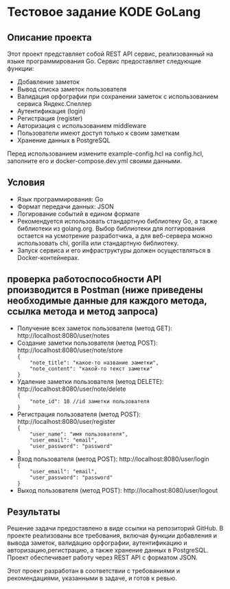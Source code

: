 <h1>Тестовое задание KODE GoLang</h1>

<h2>Описание проекта</h2>
<p>Этот проект представляет собой REST API сервис, реализованный на языке программирования Go. Сервис предоставляет следующие функции:</p>
<ul>
   <li>Добавление заметок</li>
   <li>Вывод списка заметок пользователя</li>
    <li>Валидация орфографии при сохранении заметок с использованием сервиса Яндекс.Спеллер</li>
    <li>Аутентификация (login)</li>
    <li>Регистрация (register)</li>
    <li>Авторизация с использованием middleware</li>
    <li>Пользователи имеют доступ только к своим заметкам</li>
    <li>Хранение данных в PostgreSQL</li>
</ul>
<p>Перед использованием измените example-config.hcl на config.hcl, заполните его и docker-compose.dev.yml своими данными.</p>
<h2>Условия</h2>
<ul>
    <li>Язык программирования: Go</li>
    <li>Формат передачи данных: JSON</li>
    <li>Логирование событий в едином формате</li>
    <li>Рекомендуется использовать стандартную библиотеку Go, а также библиотеки из golang.org. Выбор библиотеки для логгирования остается на усмотрение разработчика, а для веб-сервера можно использовать chi, gorilla или стандартную библиотеку.</li>
    <li>Запуск сервиса и его инфраструктуры должен осуществляться в Docker-контейнерах.</li>
</ul>
<h2>проверка работоспособности API рпоизводится в Postman (ниже приведены необходимые данные для каждого метода, ссылка метода и метод запроса)</h2>
<ul>
    <li>Получение всех заметок пользователя (метод GET): http://localhost:8080/user/notes</li>
    <li>Создание заметки пользователя (метод POST): http://localhost:8080/user/note/store
    <code>
{
    "note_title": "какое-то название заметки",
    "note_content": "какой-то текст заметки"
}
</code>
    </li>
    <li>Удаление заметки пользователя (метод DELETE): http://localhost:8080/user/note/delete
<code>
{
    "note_id": 10 //id заметки пользователя
}
</code>
    </li>
    <li>Регистрация пользователя (метод POST): http://localhost:8080/user/register
<code>
{
    "user_name": "имя пользователя",
    "user_email": "email",
    "user_password": "password"
}
</code>
    </li>
    <li>Вход пользователя (метод POST): http://localhost:8080/user/login
<code>
{
    "user_email": "email",
    "user_password": "password"
}
</code>
    </li>
    <li>Выход пользователя (метод POST): http://localhost:8080/user/logout</li>
       
</ul>

<h2>Результаты</h2>
<p>Решение задачи предоставлено в виде ссылки на репозиторий GitHub. В проекте реализованы все требования, включая функции добавления и вывода заметок, валидацию орфографии, аутентификацию и авторизацию,регистрацию, а также хранение данных в PostgreSQL. Проект обеспечивает работу через REST API с форматом JSON.</p>
<p>Этот проект разработан в соответствии с требованиями и рекомендациями, указанными в задаче, и готов к ревью.</p>
